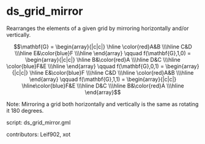 ds_grid_mirror
==============

Rearranges the elements of a given grid by mirroring
horizontally and/or vertically.

$$\mathbf{G} = \begin{array}{|c|c|}
\hline \color{red}A&B
\\\hline C&D
\\\hline E&\color{blue}F
\\\hline \end{array}
\qquad
f(\mathbf{G},1,0) = \begin{array}{|c|c|}
\hline B&\color{red}A
\\\hline D&C
\\\hline \color{blue}F&E
\\\hline \end{array}
\qquad
f(\mathbf{G},0,1) = \begin{array}{|c|c|}
\hline E&\color{blue}F
\\\hline C&D
\\\hline \color{red}A&B
\\\hline \end{array}
\qquad
f(\mathbf{G},1,1) = \begin{array}{|c|c|}
\hline\color{blue}F&E
\\\hline D&C
\\\hline B&\color{red}A
\\\hline \end{array}$$

Note: Mirroring a grid both horizontally and vertically is the same
as rotating it 180 degrees.

script: ds_grid_mirror.gml

contributors: Leif902, xot
